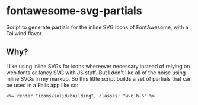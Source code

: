# fontawesome-svg-partials
Script to generate partials for the inline SVG icons of FontAwesome, with a Tailwind flavor.

## Why?
I like using inline SVGs for icons whereever necessary instead of relying on web fonts or fancy SVG with JS stuff.
But I don't like all of the noise using inline SVGs in my markup.  So this little script builds a set of partials that can
be used in a Rails app like so:

```erb
<%= render "icons/solid/building", classes: "w-6 h-6" %>
```
